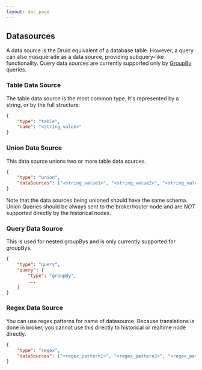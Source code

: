 ```yaml
---
layout: doc_page
---
```


## Datasources

A data source is the Druid equivalent of a database table. However, a query can also masquerade as a data source, providing subquery-like functionality. Query data sources are currently supported only by [GroupBy](../querying/groupbyquery.html) queries.

### Table Data Source
The table data source is the most common type. It's represented by a string, or by the full structure:

```json
{
	"type": "table",
	"name": "<string_value>"
}
```

### Union Data Source

This data source unions two or more table data sources.

```json
{
	"type": "union",
	"dataSources": ["<string_value1>", "<string_value2>", "<string_value3>", ... ]
}
```

Note that the data sources being unioned should have the same schema.
Union Queries should be always sent to the broker/router node and are *NOT* supported directly by the historical nodes. 

### Query Data Source

This is used for nested groupBys and is only currently supported for groupBys.

```json
{
	"type": "query",
	"query": {
		"type": "groupBy",
		...
	}
}
```

### Regex Data Source

You can use regex patterns for name of datasource. Because translations is done in broker, you cannot use this directly to historical or realtime node directly.

```json
{
	"type": "regex",
	"dataSources": ["<regex_pattern1>", "<regex_pattern2>", "<regex_pattern3>", ... ]
}
```